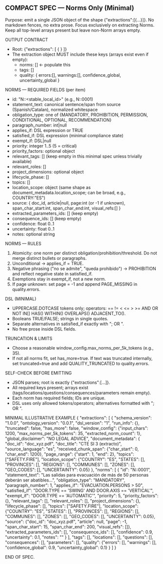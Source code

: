 ## COMPACT SPEC — Norms Only (Minimal)
Purpose: emit a single JSON object of the shape {"extractions":[{...}]}. No markdown fences, no extra prose. Focus exclusively on extracting Norms. Keep all top-level arrays present but leave non-Norm arrays empty.

OUTPUT CONTRACT
- Root: {"extractions": [ { <one extraction object> } ]}
- The extraction object MUST include these keys (arrays exist even if empty):
  - norms: []  ← populate this
  - tags: []
  - quality: { errors:[], warnings:[], confidence_global, uncertainty_global }

NORMS — REQUIRED FIELDS (per item)
- id: "N::<stable_local_id>" (e.g., N::0001)
- statement_text: canonical sentence/span from source (Spanish/Catalan), normalized whitespace
- obligation_type: one of {MANDATORY, PROHIBITION, PERMISSION, CONDITIONAL, OPTIONAL, RECOMMENDATION}
- paragraph_number: int|null
- applies_if: DSL expression or TRUE
- satisfied_if: DSL expression (minimal compliance state)
- exempt_if: DSL|null
- priority: integer 1..5 (5 = critical)
- priority_factors: optional object
- relevant_tags: [] (keep empty in this minimal spec unless trivially available)
- relevant_roles: []
- project_dimensions: optional object
- lifecycle_phase: []
- topics: []
- location_scope: object (same shape as document_metadata.location_scope; can be broad, e.g., COUNTRY:"ES")
- source: { doc_id, article|null, page:int (or -1 if unknown), span_char_start:int, span_char_end:int, visual_refs:[] }
- extracted_parameters_ids: [] (keep empty)
- consequence_ids: [] (keep empty)
- confidence: float 0..1
- uncertainty: float 0..1
- notes: optional string

NORMS — RULES
1) Atomicity: one norm per distinct obligation/prohibition/threshold. Do not merge distinct bullets or paragraphs.
2) Unconditional → applies_if = TRUE.
3) Negative phrasing ("no se admite", "queda prohibido") → PROHIBITION and reflect negative state in satisfied_if.
4) Exemptions stay in exempt_if, not a new norm.
5) If page unknown: set page = -1 and append PAGE_MISSING in quality.errors.

DSL (MINIMAL)
- UPPERCASE.DOTCASE tokens only; operators: == != < <= > >= AND OR NOT IN[] HAS() WITHIN() OVERLAPS() ADJACENT_TO().
- Booleans TRUE/FALSE; strings in single quotes.
- Separate alternatives in satisfied_if exactly with "; OR ".
- No free prose inside DSL fields.

TRUNCATION & LIMITS
- Choose a reasonable window_config.max_norms_per_5k_tokens (e.g., 35).
- If not all norms fit, set has_more=true. If text was truncated internally, set truncated=true and add QUALITY_TRUNCATED to quality.errors.

SELF-CHECK BEFORE EMITTING
- JSON parses; root is exactly {"extractions":[...]}.
- All required keys present; arrays exist (tags/locations/questions/consequences/parameters remain empty).
- Each norm has required fields; IDs are unique.
- DSL uses only allowed tokens/operators; alternatives formatted with "; OR ".

MINIMAL ILLUSTRATIVE EXAMPLE
{
  "extractions": [
    {
      "schema_version": "1.0.0",
      "ontology_version": "0.0.1",
      "dsl_version": "1",
      "run_info": {},
      "truncated": false,
      "has_more": false,
      "window_config": {"input_chars": 1200, "max_norms_per_5k_tokens": 35, "extracted_norm_count": 1},
      "global_disclaimer": "NO LEGAL ADVICE",
      "document_metadata": {
        "doc_id": "doc_xyz.pdf",
        "doc_title": "CTE SI 3 (extracto)",
        "source_language": "es",
        "received_chunk_span": {"char_start": 0, "char_end": 1200},
        "page_range": {"start": 1, "end": 2},
        "topics": ["SAFETY.FIRE"],
        "location_scope": {"COUNTRY": "ES", "STATES": [], "PROVINCES": [], "REGIONS": [], "COMMUNES": [], "ZONES": [], "GEO_CODES": [], "UNCERTAINTY": 0.05}
      },
      "norms": [
        {
          "id": "N::0001",
          "statement_text": "Las salidas para evacuación de más de 50 personas deberán ser abatibles...",
          "obligation_type": "MANDATORY",
          "paragraph_number": 1,
          "applies_if": "EVACUATION.PERSONS > 50",
          "satisfied_if": "DOOR.TYPE == 'SWING' AND DOOR.AXIS == 'VERTICAL'",
          "exempt_if": "DOOR.TYPE == 'AUTOMATIC'",
          "priority": 5,
          "priority_factors": {},
          "relevant_tags": [],
          "relevant_roles": [],
          "project_dimensions": {},
          "lifecycle_phase": [],
          "topics": ["SAFETY.FIRE"],
          "location_scope": {"COUNTRY": "ES", "STATES": [], "PROVINCES": [], "REGIONS": [], "COMMUNES": [], "ZONES": [], "GEO_CODES": [], "UNCERTAINTY": 0.05},
          "source": {"doc_id": "doc_xyz.pdf", "article": null, "page": -1, "span_char_start": 15, "span_char_end": 200, "visual_refs": []},
          "extracted_parameters_ids": [],
          "consequence_ids": [],
          "confidence": 0.9,
          "uncertainty": 0.1,
          "notes": ""
        }
      ],
      "tags": [],
      "locations": [],
      "questions": [],
      "consequences": [],
      "parameters": [],
      "quality": {"errors": [], "warnings": [], "confidence_global": 0.9, "uncertainty_global": 0.1}
    }
  ]
}

END OF SPEC.
